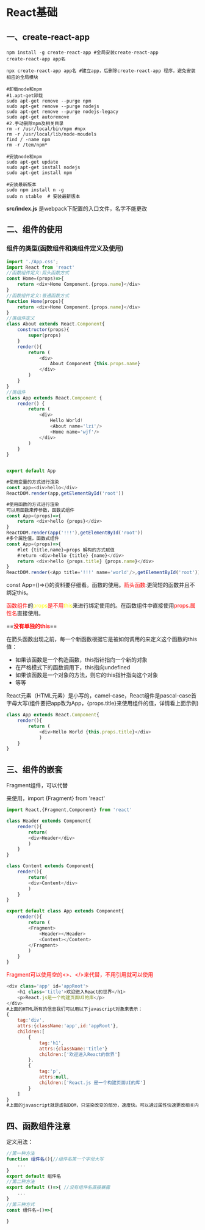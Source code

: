 # React基础

## 一、create-react-app

```shell
npm install -g create-react-app #全局安装create-react-app
create-react-app app名

npx create-react-app app名 #建立app，后删除create-react-app 程序，避免安装相应的全局模块

```

```shell
#卸载node和npm
#1.apt-get卸载
sudo apt-get remove --purge npm
sudo apt-get remove --purge nodejs
sudo apt-get remove --purge nodejs-legacy
sudo apt-get autoremove
#2.手动删除npm及相关目录
rm -r /usr/local/bin/npm #npx
rm -r /usr/local/lib/node-moudels
find / -name npm
rm -r /tem/npm*
```

```shell
#安装node和npm
sudo apt-get update
sudo apt-get install nodejs
sudo apt-get install npm

#安装最新版本
sudo npm install n -g
sudo n stable  # 安装最新版本
```

**src/index.js** 是webpack下配置的入口文件，名字不能更改

## 二、组件的使用


### 组件的类型(函数组件和类组件定义及使用)
```javascript
import './App.css';
import React from 'react'
//函数组件定义:剪头函数方式
const Home=(props)=>{
    return <div>Home Component.{props.name}</div>
}
//函数组件定义:普通函数方式
function Home(props){
    return <div>Home Component.{props.name}</div>
}
//类组件定义
class About extends React.Component{
    constructor(props){
        super(props)
    }
    render(){
        return (
            <div>
                About Component {this.props.name}
            </div>
        )
    }
}
//类组件
class App extends React.Component {
    render() {
        return (
            <div>
                Hello World!
                <About name='lzi'/>
                <Home name='wjf'/>
            </div>
        )
    }
}


export default App

```
```javascript
#使用变量的方式进行渲染
const app=<div>hello</div>
ReactDOM.render(app,getElementById('root'))

#使用函数的方式进行渲染
可以用函数来传参数，函数式组件
const App=(props)=>{
    return <div>hello {props}</div>
}
ReactDOM.render(app('!!!'),getElementById('root'))
#多个属性值，函数式组件
const App=(props)=>{
    #let {title,name}=props 解构的方式赋值
    #return <div>hello {title} {name}</div>
    return <div>hello {props.title} {props.name}</div>
}
ReactDOM.render(<App title='!!!' name='world'/>,getElementById('root'))
```

const App=()=>{}的资料要仔细看。函数的使用。<font color=red>箭头函数</font>:更简短的函数并且不绑定this。

<font color=red>函数组件</font>的<font color=yellow>props</font><font color=red>是不用</font><font color=yellow>this</font>来进行绑定使用的。在函数组件中直接使用<font color=red>props.属性名</font>直接使用。

==**<font color=red>没有单独的this</font>**==

在箭头函数出现之前，每一个新函数根据它是被如何调用的来定义这个函数的this值：

- 如果该函数是一个构造函数，this指针指向一个新的对象
- 在严格模式下的函数调用下，this指向undefined
- 如果该函数是一个对象的方法，则它的this指针指向这个对象
- 等等

React元素（HTML元素）是小写的，camel-case，React组件是pascal-case首字母大写(组件要把app改为App，{props.title}来使用组件的值，详情看上面示例)

```javascript
class App extends React.Component{
    render(){
        return (
            <div>Hello World {this.props.title}</div>
            )
    }
}
```

## 三、组件的嵌套

Fragment组件，可以代替<div>来使用，import {Fragment} from 'react'

```javascript
import React,{Fragment,Component} from 'react'

class Header extends Component{
    render(){
        return(
        <div>Header</div>
        )
    }
}

class Content extends Component{
    render(){
        return(
        <div>Content</div>
        )
    }
}

export default class App extends Component{
    render(){
        return (
        <Fragment>
            <Header></Header>
            <Content></Content>
        </Fragment>
        )
    }
}
```

<font color=red>Fragment可以使用空的<>、</>来代替，不用引用就可以使用</font>

```javascript
<div class='app' id='appRoot'>
    <h1 class='title'>欢迎进入React的世界</h1>
    <p>React.js是一个构建页面UI的库</p>
</div>
#上面的HTML所有的信息我们可以用以下javascript对象来表示：
{
    tag:'div',
    attrs:{className:'app',id:'appRoot'},
    children:[
        {
            tag:'h1',
            attrs:{className:'title'}
            children:['欢迎进入React的世界']
        },
        {
            tag:'p',
            attrs:null,
            children:['React.js 是一个构建页面UI的库']            
        }
    ]         
}
#上面的javascript就是虚拟DOM，只渲染改变的部分，速度快。可以通过属性快速更改相关内容。
```

## 四、函数组件注意

定义用法：

```javascript
//第一种方法
function 组件名(){//组件名第一个字母大写
    ...
}
export default 组件名
//第二种方法
export default ()=>{ //没有组件名直接暴露
    ...
}
//第三种方式
const 组件名=()=>{

}


